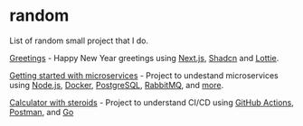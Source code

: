 # random

List of random small project that I do. 

[Greetings](https://github.com/rickyadriell/greetings) - Happy New Year greetings using [Next.js](https://nextjs.org/), [Shadcn](https://ui.shadcn.com/) and [Lottie](https://lottiefiles.com/).

[Getting started with microservices](https://github.com/rickyadriell/getting-started-with-microservices) - Project to undestand microservices using [Node.js](https://nodejs.org/en), [Docker](https://www.docker.com/), [PostgreSQL](https://www.postgresql.org/), [RabbitMQ](https://www.rabbitmq.com/), and [more](https://github.com/rickyadriell/getting-started-with-microservices/blob/main/resources/my-overview.md). 

[Calculator with steroids](https://github.com/rickyadriell/calculator-on-steroids) - Project to understand CI/CD using [GitHub Actions](https://docs.github.com/en/actions), [Postman](https://www.postman.com/), and [Go](https://go.dev/)
